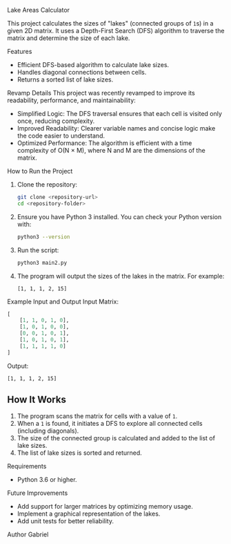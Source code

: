 Lake Areas Calculator

This project calculates the sizes of "lakes" (connected groups of `1`s) in a given 2D matrix. It uses a Depth-First Search (DFS) algorithm to traverse the matrix and determine the size of each lake.

Features
- Efficient DFS-based algorithm to calculate lake sizes.
- Handles diagonal connections between cells.
- Returns a sorted list of lake sizes.

Revamp Details
This project was recently revamped to improve its readability, performance, and maintainability:
- Simplified Logic: The DFS traversal ensures that each cell is visited only once, reducing complexity.
- Improved Readability: Clearer variable names and concise logic make the code easier to understand.
- Optimized Performance: The algorithm is efficient with a time complexity of O(N × M), where N and M are the dimensions of the matrix.

How to Run the Project
1. Clone the repository:
   ```bash
   git clone <repository-url>
   cd <repository-folder>
   ```

2. Ensure you have Python 3 installed. You can check your Python version with:
   ```bash
   python3 --version
   ```

3. Run the script:
   ```bash
   python3 main2.py
   ```

4. The program will output the sizes of the lakes in the matrix. For example:
   ```
   [1, 1, 1, 2, 15]
   ```

Example Input and Output
Input Matrix:
```python
[
    [1, 1, 0, 1, 0],
    [1, 0, 1, 0, 0],
    [0, 0, 1, 0, 1],
    [1, 0, 1, 0, 1],
    [1, 1, 1, 1, 0]
]
```

Output:
```
[1, 1, 1, 2, 15]
```

## How It Works
1. The program scans the matrix for cells with a value of `1`.
2. When a `1` is found, it initiates a DFS to explore all connected cells (including diagonals).
3. The size of the connected group is calculated and added to the list of lake sizes.
4. The list of lake sizes is sorted and returned.

Requirements
- Python 3.6 or higher.

Future Improvements
- Add support for larger matrices by optimizing memory usage.
- Implement a graphical representation of the lakes.
- Add unit tests for better reliability.

Author
Gabriel
